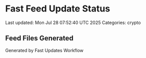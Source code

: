 # Fast Feed Update Status
Last updated: Mon Jul 28 07:52:40 UTC 2025
Categories: crypto

## Feed Files Generated

Generated by Fast Updates Workflow
